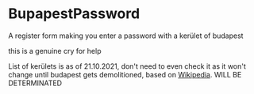 # BupapestPassword

 A register form making you enter a password with a kerület of budapest

this is a genuine cry for help

List of kerülets is as of 21.10.2021, don't need to even check it as it won't change until budapest gets demolitioned, based on [Wikipedia](https://hu.wikipedia.org/wiki/Budapest_ker%C3%BCletei). WILL BE DETERMINATED
